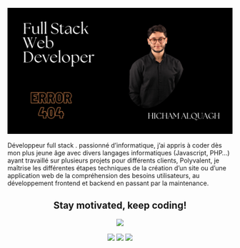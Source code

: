 

![](https://github.com/HichamElquagh/HichamElquagh/blob/main/cover1.png)

<p>Développeur full stack . passionné d’informatique, j’ai appris à coder dès mon plus jeune âge avec divers langages informatiques (Javascript, PHP…) ayant travaillé sur plusieurs projets pour différents clients, Polyvalent, je maîtrise les différentes étapes techniques de la création d’un site ou d’une application web de la compréhension des besoins utilisateurs, au développement frontend et backend en passant par la maintenance.</p>

<h2 align="center">Stay motivated, keep coding!</h2>
<p align="center">

  <img src="https://media.giphy.com/media/l2JdTaRcNKG6yMIOg/giphy.gif" />
</p>


<p align="center">
  <a href="https://github.com/HichamElquagh" target="_blank"><img src="https://img.shields.io/badge/GitHub-100000?style=for-the-badge&logo=github&logoColor=white" /></a>
  <a href="https://www.linkedin.com/in/hicham-al-qagh-9a67a5261" target="_blank"><img src="https://img.shields.io/badge/LinkedIn-0077B5?style=for-the-badge&logo=linkedin&logoColor=white" /></a>
  <a href="mailto:hicham.elquagh@gmail.com" target="_blank"><img src="https://img.shields.io/badge/Gmail-D14836?style=for-the-badge&logo=gmail&logoColor=white" /></a>
</p>



